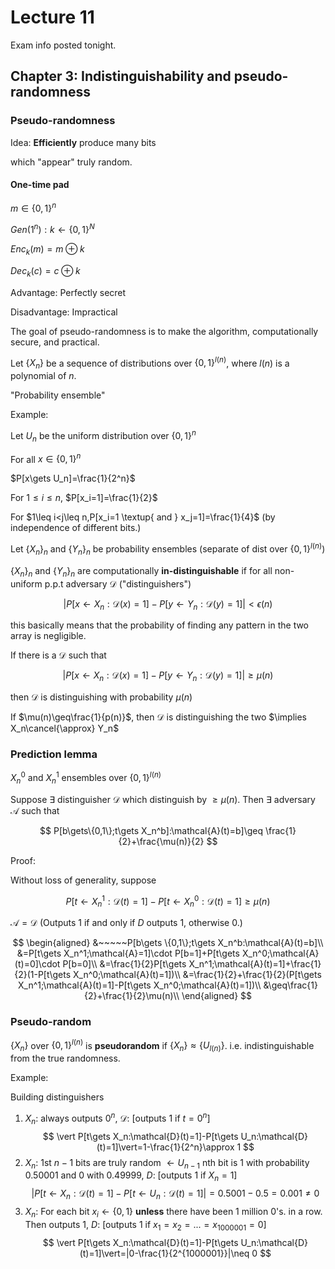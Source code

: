 # Lecture 11

Exam info posted tonight.

## Chapter 3: Indistinguishability and pseudo-randomness

### Pseudo-randomness

Idea: **Efficiently** produce many bits

which "appear" truly random.

#### One-time pad

$m\in\{0,1\}^n$

$Gen(1^n):k\gets \{0,1\}^N$

$Enc_k(m)=m\oplus k$

$Dec_k(c)=c\oplus k$

Advantage: Perfectly secret

Disadvantage: Impractical

The goal of pseudo-randomness is to make the algorithm, computationally secure, and practical.

Let $\{X_n\}$ be a sequence of distributions over $\{0,1\}^{l(n)}$, where $l(n)$ is a polynomial of $n$.

"Probability ensemble"

Example:

Let $U_n$ be the uniform distribution over $\{0,1\}^n$

For all $x\in \{0,1\}^n$

$P[x\gets U_n]=\frac{1}{2^n}$

For $1\leq i\leq n$, $P[x_i=1]=\frac{1}{2}$

For $1\leq i<j\leq n,P[x_i=1 \textup{ and } x_j=1]=\frac{1}{4}$ (by independence of different bits.)

Let $\{X_n\}_n$ and $\{Y_n\}_n$ be probability ensembles (separate of dist over $\{0,1\}^{l(n)}$)

$\{X_n\}_n$ and $\{Y_n\}_n$ are computationally **in-distinguishable** if for all non-uniform p.p.t adversary $\mathcal{D}$ ("distinguishers")

$$
|P[x\gets X_n:\mathcal{D}(x)=1]-P[y\gets Y_n:\mathcal{D}(y)=1]|<\epsilon(n)
$$

this basically means that the probability of finding any pattern in the two array is negligible.

If there is a $\mathcal{D}$ such that

$$
|P[x\gets X_n:\mathcal{D}(x)=1]-P[y\gets Y_n:\mathcal{D}(y)=1]|\geq \mu(n)
$$

then $\mathcal{D}$ is distinguishing with probability $\mu(n)$

If $\mu(n)\geq\frac{1}{p(n)}$, then $\mathcal{D}$ is distinguishing the two $\implies X_n\cancel{\approx} Y_n$

### Prediction lemma

$X_n^0$ and $X_n^1$ ensembles over $\{0,1\}^{l(n)}$

Suppose $\exists$ distinguisher $\mathcal{D}$ which distinguish by $\geq \mu(n)$. Then $\exists$ adversary $\mathcal{A}$ such that 

$$
P[b\gets\{0,1\};t\gets X_n^b]:\mathcal{A}(t)=b]\geq \frac{1}{2}+\frac{\mu(n)}{2}
$$

Proof:

Without loss of generality, suppose

$$
P[t\gets X^1_n:\mathcal{D}(t)=1]-P[t\gets X_n^0:\mathcal{D}(t)=1]\geq \mu(n)
$$

$\mathcal{A}=\mathcal{D}$ (Outputs 1 if and only if $D$ outputs 1, otherwise 0.)

$$
\begin{aligned}
    &~~~~~P[b\gets \{0,1\};t\gets X_n^b:\mathcal{A}(t)=b]\\
    &=P[t\gets X_n^1;\mathcal{A}=1]\cdot P[b=1]+P[t\gets X_n^0;\mathcal{A}(t)=0]\cdot P[b=0]\\
    &=\frac{1}{2}P[t\gets X_n^1;\mathcal{A}(t)=1]+\frac{1}{2}(1-P[t\gets X_n^0;\mathcal{A}(t)=1])\\
    &=\frac{1}{2}+\frac{1}{2}(P[t\gets X_n^1;\mathcal{A}(t)=1]-P[t\gets X_n^0;\mathcal{A}(t)=1])\\
    &\geq\frac{1}{2}+\frac{1}{2}\mu(n)\\
\end{aligned}
$$

### Pseudo-random

$\{X_n\}$ over $\{0,1\}^{l(n)}$ is **pseudorandom** if $\{X_n\}\approx\{U_{l(n)}\}$. i.e. indistinguishable from the true randomness.

Example:

Building distinguishers

1. $X_n$: always outputs $0^n$, $\mathcal{D}$: [outputs $1$ if $t=0^n$]  
    $$
    \vert P[t\gets X_n:\mathcal{D}(t)=1]-P[t\gets U_n:\mathcal{D}(t)=1]\vert=1-\frac{1}{2^n}\approx 1
    $$
2. $X_n$: 1st $n-1$ bits are truly random $\gets U_{n-1}$ nth bit is $1$ with probability 0.50001 and $0$ with 0.49999, $D$: [outputs $1$ if $X_n=1$]  
    $$
    \vert P[t\gets X_n:\mathcal{D}(t)=1]-P[t\gets U_n:\mathcal{D}(t)=1]\vert=0.5001-0.5=0.001\neq 0
    $$
3. $X_n$: For each bit $x_i\gets\{0,1\}$ **unless** there have been 1 million $0$'s. in a row. Then outputs $1$, $D$: [outputs $1$ if $x_1=x_2=...=x_{1000001}=0$]
   $$
    \vert P[t\gets X_n:\mathcal{D}(t)=1]-P[t\gets U_n:\mathcal{D}(t)=1]\vert=|0-\frac{1}{2^{1000001}}|\neq 0
   $$

